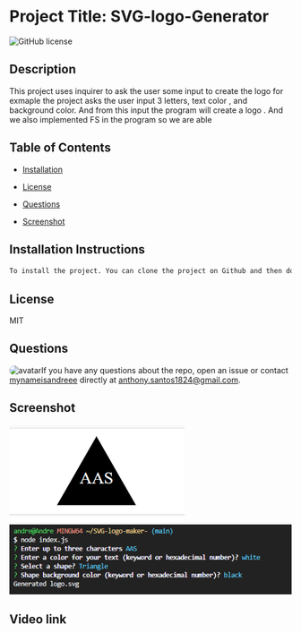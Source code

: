 
# Project Title: SVG-logo-Generator

![GitHub license](https://img.shields.io/badge/license-MIT-blue.svg)
## Description
This project uses inquirer to ask  the user some input to create the logo for exmaple the project asks the user input 3 letters, text color , and background color. And from this input the program will create a logo . And we also implemented FS in the program so we are able 

## Table of Contents
* [Installation](#installation) 
 
* [License](#license) 
 
* [Questions](#questions) 

* [Screenshot](#screenshot) 
 


## Installation Instructions
```bash
To install the project. You can clone the project on Github and then download all the necesarry dependencies and then run the program using 'node index.js'
```


## License
MIT

## Questions
​
<img src="https://avatars.githubusercontent.com/u/82828956?v=4" alt="avatar" style="border-radius: 16px" width="30" />
​
If you have any questions about the repo, open an issue or contact [mynameisandreee](https://github.com/mynameisandreee) directly at anthony.santos1824@gmail.com.

## Screenshot
![alt text](image.png)
![alt text](image-1.png)

## Video link



